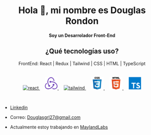 <h1 align="center">Hola 👋, mi nombre es Douglas Rondon</h1>

<h4 align="center">Soy un Desarrolador Front-End</h4>

## <h2 align="center">¿Qué tecnologías uso?</h2>
<p align="center">
  FrontEnd: React | Redux | Tailwind | CSS | HTML | TypeScript  <br><br><br>
  <a href="https://reactjs.org/" target="_blank" rel="noreferrer"><img src="https://reactnative.dev/img/header_logo.svg" alt="react" width="40" height="40"/> </a> &nbsp;&nbsp;&nbsp;
  <a href="https://redux.js.org" target="_blank" rel="noreferrer"> <img src="https://raw.githubusercontent.com/devicons/devicon/master/icons/redux/redux-original.svg" alt="redux" width="40" height="40"/> </a> &nbsp;&nbsp;&nbsp;
  <a href="https://tailwindcss.com/" target="_blank" rel="noreferrer"> <img src="https://www.vectorlogo.zone/logos/tailwindcss/tailwindcss-icon.svg" alt="tailwind" width="40" height="40"/> </a> &nbsp;&nbsp;&nbsp;
  <a href="https://www.w3schools.com/css/" target="_blank" rel="noreferrer"> <img src="https://raw.githubusercontent.com/devicons/devicon/master/icons/css3/css3-original-wordmark.svg" alt="css3" width="40" height="40"/> </a> &nbsp;&nbsp;&nbsp;
  <a href="https://www.w3.org/html/" target="_blank" rel="noreferrer"> <img src="https://raw.githubusercontent.com/devicons/devicon/master/icons/html5/html5-original-wordmark.svg" alt="html5" width="40" height="40"/> </a> &nbsp;&nbsp;&nbsp;
  <a href="https://www.typescriptlang.org/" target="_blank" rel="noreferrer"> <img src="https://raw.githubusercontent.com/devicons/devicon/master/icons/typescript/typescript-original.svg" alt="typescript" width="40" height="40"/> </a>
  

</p>

<br/>


-  [Linkedin](https://www.linkedin.com/in/douglasgrl27)

-  Correo: Douglasgrl27@gmail.com

- Actualmente estoy trabajando en <a href="https://maylandlabs.com/" target="_blank">MaylandLabs</a>


